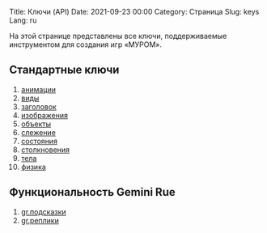 Title: Ключи (API)
Date: 2021-09-23 00:00
Category: Страница
Slug: keys
Lang: ru

На этой странице представлены все ключи, поддерживаемые инструментом для создания игр «МУРОМ».

## Стандартные ключи

1. [анимации][animations]
1. [виды][styles]
1. [заголовок][title]
1. [изображения][images]
1. [объекты][objects]
1. [слежение][tracking]
1. [состояния][states]
1. [столкновения][collisions]
1. [тела][bodies]
1. [физика][physics]

## Функциональность Gemini Rue

1. [gr.подсказки][gr.hints]
1. [gr.реплики][gr.speech]

[animations]: animations.html
[bodies]: bodies.html
[collisions]: collisions.html
[images]: images.html
[objects]: objects.html
[physics]: physics.html
[states]: states.html
[styles]: styles.html
[title]: title.html
[tracking]: tracking.html

[gr.hints]: gr.hints.html
[gr.speech]: gr.speech.html
